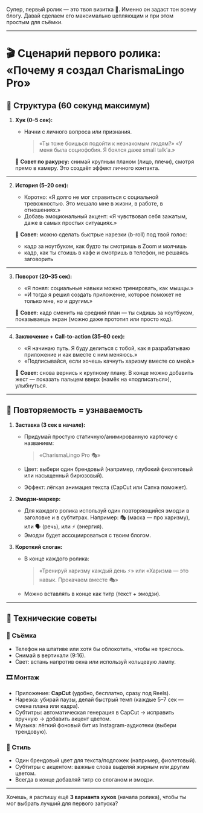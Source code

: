 Супер, первый ролик — это твоя визитка 🚀. Именно он задаст тон всему блогу. Давай сделаем его максимально цепляющим и при этом простым для съёмки.

---

# 🎬 Сценарий первого ролика: «Почему я создал CharismaLingo Pro»

## 📝 Структура (60 секунд максимум)

1. **Хук (0–5 сек):**

   * Начни с личного вопроса или признания.

     > «Ты тоже боишься подойти к незнакомым людям?»
     > «У меня была социофобия. Я боялся даже small talk’а.»

   🎥 **Совет по ракурсу:** снимай крупным планом (лицо, плечи), смотря прямо в камеру. Это создаёт эффект личного контакта.

---

2. **История (5–20 сек):**

   * Коротко: «Я долго не мог справиться с социальной тревожностью. Это мешало мне в жизни, в работе, в отношениях.»
   * Добавь эмоциональный акцент: «Я чувствовал себя зажатым, даже в самых простых ситуациях.»

   🎥 **Совет:** можно сделать быстрые нарезки (b-roll) под твой голос:

   * кадр за ноутбуком, как будто ты смотришь в Zoom и молчишь
   * кадр, как ты стоишь в кафе и смотришь в телефон, не решаясь заговорить

---

3. **Поворот (20–35 сек):**

   * «Я понял: социальные навыки можно тренировать, как мышцы.»
   * «И тогда я решил создать приложение, которое поможет не только мне, но и другим.»

   🎥 **Совет:** кадр сменить на средний план — ты сидишь за ноутбуком, показываешь экран (можно даже прототип или просто код).

---

4. **Заключение + Call-to-action (35–60 сек):**

   * «Я начинаю путь. Я буду делиться с тобой, как я разрабатываю приложение и как вместе с ним меняюсь.»
   * «Подписывайся, если хочешь качнуть харизму вместе со мной.»

   🎥 **Совет:** снова вернись к крупному плану. В конце можно добавить жест — показать пальцем вверх (намёк на «подписаться»), улыбнуться.

---

## 🔁 Повторяемость = узнаваемость

1. **Заставка (3 сек в начале):**

   * Придумай простую статичную/анимированную карточку с названием:

     > «CharismaLingo Pro 🎭»
   * Цвет: выбери один брендовый (например, глубокий фиолетовый или насыщенный бирюзовый).
   * Эффект: лёгкая анимация текста (CapCut или Canva поможет).

2. **Эмодзи-маркер:**

   * Для каждого ролика используй один повторяющийся эмодзи в заголовке и в субтитрах.
     Например: 🎭 (маска — про харизму), или 🗣️ (речь), или ⚡ (энергия).
   * Эмодзи будет ассоциироваться с твоим блогом.

3. **Короткий слоган:**

   * В конце каждого ролика:

     > «Тренируй харизму каждый день ⚡»
     > или
     > «Харизма — это навык. Прокачаем вместе 🎭»

   * Можно вставлять в конце как титр (текст + эмодзи).

---

## 🎥 Технические советы

### 📱 Съёмка

* Телефон на штативе или хотя бы облокотить, чтобы не тряслось.
* Снимай в вертикали (9:16).
* Свет: встань напротив окна или используй кольцевую лампу.

### 🎞 Монтаж

* Приложение: **CapCut** (удобно, бесплатно, сразу под Reels).
* Нарезка: убирай паузы, делай быстрый темп (каждые 5–7 сек — смена плана или кадра).
* Субтитры: автоматическая генерация в CapCut → исправить вручную → добавить акцент цветом.
* Музыка: лёгкий фоновый бит из Instagram-аудиотеки (выбери трендовую).

### 🎨 Стиль

* Один брендовый цвет для текста/подложек (например, фиолетовый).
* Субтитры с акцентом: важные слова выделяй жирным или другим цветом.
* Всегда в конце добавляй титр со слоганом и эмодзи.

---

Хочешь, я распишу ещё **3 варианта хуков** (начала ролика), чтобы ты мог выбрать лучший для первого запуска?
